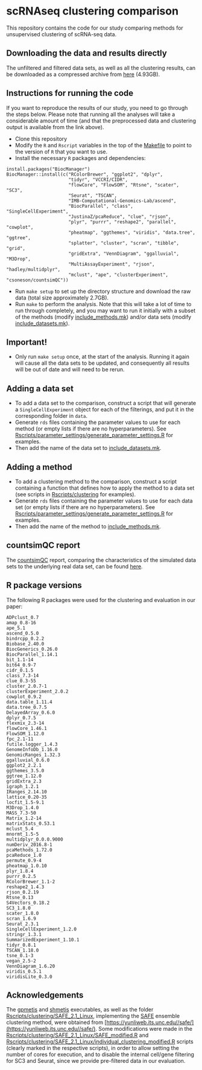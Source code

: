 # scRNAseq clustering comparison
This repository contains the code for our study comparing methods for unsupervised clustering of scRNA-seq data.

## Downloading the data and results directly
The unfiltered and filtered data sets, as well as all the clustering results, can be downloaded as a compressed archive from [here](http://imlspenticton.uzh.ch/robinson_lab/DuoClustering2018/DuoClustering2018.tar.gz) (4.93GB). 

## Instructions for running the code
If you want to reproduce the results of our study, you need to go through the steps below. Please note that running all the analyses will take a considerable amount of time (and that the preprocessed data and clustering output is available from the link above).

- Clone this repository
- Modify the `R` and `Rscript` variables in the top of the [Makefile](Makefile) to point to the version of `R` that you want to use.
- Install the necessary `R` packages and dependencies:

```
install.packages("BiocManager")
BiocManager::install(c("RColorBrewer", "ggplot2", "dplyr", 
                       "tidyr", "VCCRI/CIDR", 
                       "flowCore", "FlowSOM", "Rtsne", "scater", "SC3", 
                       "Seurat", "TSCAN", 
                       "IMB-Computational-Genomics-Lab/ascend",
                       "BiocParallel", "class", "SingleCellExperiment",
                       "JustinaZ/pcaReduce", "clue", "rjson", 
                       "plyr", "purrr", "reshape2", "parallel", "cowplot", 
                       "pheatmap", "ggthemes", "viridis", "data.tree", "ggtree",
                       "splatter", "cluster", "scran", "tibble", "grid", 
                       "gridExtra", "VennDiagram", "ggalluvial", "M3Drop",
                       "MultiAssayExperiment", "rjson", "hadley/multidplyr",
                       "mclust", "ape", "clusterExperiment", "csoneson/countsimQC"))
```

- Run `make setup` to set up the directory structure and download the raw data (total size approximately 2.7GB).
- Run `make` to perform the analysis. Note that this will take a lot of time to run through completely, and you may want to run it initially with a subset of the methods (modify [include_methods.mk](include_methods.mk)) and/or data sets (modify [include_datasets.mk](include_datasets.mk)). 

## Important!
- Only run `make setup` once, at the start of the analysis. Running it again will cause all the data sets to be updated, and consequently all results will be out of date and will need to be rerun.

## Adding a data set
- To add a data set to the comparison, construct a script that will generate a `SingleCellExperiment` object for each of the filterings, and put it in the corresponding folder in `data`.
- Generate `rds` files containing the parameter values to use for each method (or empty lists if there are no hyperparameters). See [Rscripts/parameter_settings/generate_parameter_settings.R](Rscripts/parameter_settings/generate_parameter_settings.R) for examples.
- Then add the name of the data set to [include_datasets.mk](include_datasets.mk).

## Adding a method
- To add a clustering method to the comparison, construct a script containing a function that defines how to apply the method to a data set (see scripts in [Rscripts/clustering](Rscripts/clustering) for examples).
- Generate `rds` files containing the parameter values to use for each data set (or empty lists if there are no hyperparameters). See [Rscripts/parameter_settings/generate_parameter_settings.R](Rscripts/parameter_settings/generate_parameter_settings.R) for examples.
- Then add the name of the method to [include_methods.mk](include_methods.mk).

## countsimQC report 
The [countsimQC](https://github.com/csoneson/countsimQC) report, comparing the characteristics of the simulated data sets to the underlying real data set, can be found [here](http://imlspenticton.uzh.ch/robinson_lab/DuoClustering2018/Kumar_countsimQC.html).

## R package versions
The following R packages were used for the clustering and evaluation in our paper:

```
ADPclust_0.7
amap_0.8-16
ape_5.1
ascend_0.5.0
bindrcpp_0.2.2
Biobase_2.40.0
BiocGenerics_0.26.0
BiocParallel_1.14.1
bit_1.1-14
bit64_0.9-7
cidr_0.1.5
class_7.3-14
clue_0.3-55
cluster_2.0.7-1
clusterExperiment_2.0.2
cowplot_0.9.2
data.table_1.11.4
data.tree_0.7.5
DelayedArray_0.6.0
dplyr_0.7.5
flexmix_2.3-14
flowCore_1.46.1
FlowSOM_1.12.0
fpc_2.1-11
futile.logger_1.4.3
GenomeInfoDb_1.16.0
GenomicRanges_1.32.3
ggalluvial_0.6.0
ggplot2_2.2.1
ggthemes_3.5.0
ggtree_1.12.0
gridExtra_2.3
igraph_1.2.1
IRanges_2.14.10
lattice_0.20-35
locfit_1.5-9.1
M3Drop_1.4.0
MASS_7.3-50
Matrix_1.2-14
matrixStats_0.53.1
mclust_5.4
mnormt_1.5-5
multidplyr_0.0.0.9000
numDeriv_2016.8-1
pcaMethods_1.72.0
pcaReduce_1.0
permute_0.9-4
pheatmap_1.0.10
plyr_1.8.4
purrr_0.2.5
RColorBrewer_1.1-2
reshape2_1.4.3
rjson_0.2.19
Rtsne_0.13
S4Vectors_0.18.2
SC3_1.8.0
scater_1.8.0
scran_1.6.9
Seurat_2.3.1
SingleCellExperiment_1.2.0
stringr_1.3.1
SummarizedExperiment_1.10.1
tidyr_0.8.1
TSCAN_1.18.0
tsne_0.1-3
vegan_2.5-2
VennDiagram_1.6.20
viridis_0.5.1
viridisLite_0.3.0
```

## Acknowledgements
The [gpmetis](gpmetis) and [shmetis](shmetis) executables, as well as the folder [Rscripts/clustering/SAFE_2.1_Linux](Rscripts/clustering/SAFE_2.1_Linux), implementing the [SAFE](https://www.biorxiv.org/content/early/2018/03/28/215723) ensemble clustering method, were obtained from [https://yunliweb.its.unc.edu//safe/](https://yunliweb.its.unc.edu//safe/). Some modifications were made in the [Rscripts/clustering/SAFE_2.1_Linux/SAFE_modified.R](Rscripts/clustering/SAFE_2.1_Linux/SAFE_modified.R) and [Rscripts/clustering/SAFE_2.1_Linux/individual_clustering_modified.R](Rscripts/clustering/SAFE_2.1_Linux/individual_clustering_modified.R) scripts (clearly marked in the respective scripts), in order to allow setting the number of cores for execution, and to disable the internal cell/gene filtering for SC3 and Seurat, since we provide pre-filtered data in our evaluation. 

